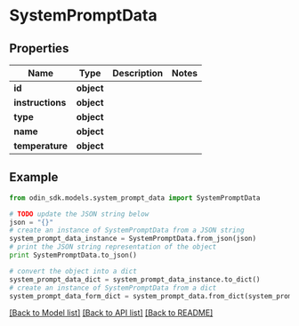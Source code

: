 # SystemPromptData


## Properties

Name | Type | Description | Notes
------------ | ------------- | ------------- | -------------
**id** | **object** |  | 
**instructions** | **object** |  | 
**type** | **object** |  | 
**name** | **object** |  | 
**temperature** | **object** |  | 

## Example

```python
from odin_sdk.models.system_prompt_data import SystemPromptData

# TODO update the JSON string below
json = "{}"
# create an instance of SystemPromptData from a JSON string
system_prompt_data_instance = SystemPromptData.from_json(json)
# print the JSON string representation of the object
print SystemPromptData.to_json()

# convert the object into a dict
system_prompt_data_dict = system_prompt_data_instance.to_dict()
# create an instance of SystemPromptData from a dict
system_prompt_data_form_dict = system_prompt_data.from_dict(system_prompt_data_dict)
```
[[Back to Model list]](../README.md#documentation-for-models) [[Back to API list]](../README.md#documentation-for-api-endpoints) [[Back to README]](../README.md)


